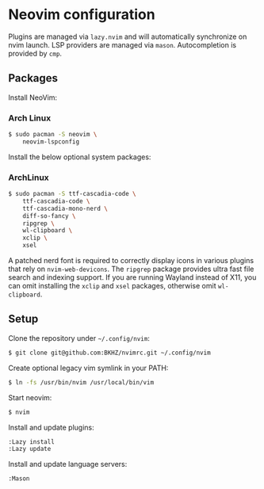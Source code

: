 # Neovim configuration

Plugins are managed via `lazy.nvim` and will automatically synchronize on nvim launch. LSP providers are managed via
`mason`. Autocompletion is provided by `cmp`.

## Packages

Install NeoVim:

### Arch Linux

```bash
$ sudo pacman -S neovim \
	neovim-lspconfig
```

Install the below optional system packages:

### ArchLinux

```bash
$ sudo pacman -S ttf-cascadia-code \
	ttf-cascadia-code \
	ttf-cascadia-mono-nerd \
	diff-so-fancy \
	ripgrep \
	wl-clipboard \
	xclip \
	xsel
```

A patched nerd font is required to correctly display icons in various plugins that rely on `nvim-web-devicons`. The
`ripgrep` package provides ultra fast file search and indexing support. If you are running Wayland instead of X11, you
can omit installing the `xclip` and `xsel` packages, otherwise omit `wl-clipboard`.

## Setup

Clone the repository under `~/.config/nvim`:
```bash
$ git clone git@github.com:BKHZ/nvimrc.git ~/.config/nvim
```

Create optional legacy vim symlink in your PATH:
```bash
$ ln -fs /usr/bin/nvim /usr/local/bin/vim
```

Start neovim:
```bash
$ nvim
```

Install and update plugins:
```bash
:Lazy install
:Lazy update
```

Install and update language servers:
```bash
:Mason
```
